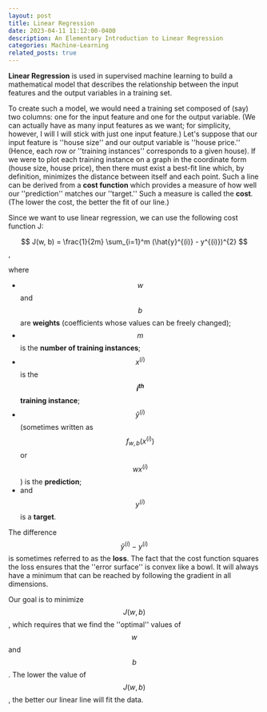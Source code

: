 ```yaml
---
layout: post
title: Linear Regression
date: 2023-04-11 11:12:00-0400
description: An Elementary Introduction to Linear Regression
categories: Machine-Learning
related_posts: true
---
```


__Linear Regression__ is used in supervised machine learning to build a mathematical model that describes the relationship between the input features and the output variables in a training set. 

To create such a model, we would need a training set composed of (say) two columns: one for the input feature and one for the output variable. (We can actually have as many input features as we want; for simplicity, however, I will I will stick with just one input feature.) Let's suppose that our input feature is ''house size'' and our output variable is ''house price.'' (Hence, each row or ''training instances'' corresponds to a given house). If we were to plot each training instance on a graph in the coordinate form (house size, house price), then there must exist a best-fit line which, by definition, minimizes the distance between itself and each point. Such a line can be derived from a __cost function__ which provides a measure of how well our ''prediction'' matches our ''target.'' Such a measure is called the __cost__. (The lower the cost, the better the fit of our line.)  

Since we want to use linear regression, we can use the following cost function J:

$$
J(w, b) = \frac{1}{2m} \sum_{i=1}^m (\hat{y}^{(i)} - y^{(i)})^{2}
$$,

where 
- $$w$$ and $$b$$ are __weights__ (coefficients whose values can be freely changed);
- $$m$$ is the __number of training instances__;
- $$x^{(i)}$$ is the __$$i^{th}$$ training instance__;
- $$\hat{y}^{(i)}$$ (sometimes written as $$f_{w, b}(x^{(i)})$$ or $$wx^{(i)}$$) is the __prediction__;
- and $$y^{(i)}$$ is a __target__.  

The difference $$\hat{y}^{(i)} - y^{(i)}$$ is sometimes referred to as the __loss__. The fact that the cost function squares the loss ensures that the ''error surface'' is convex like a bowl. It will always have a minimum that can be reached by following the gradient in all dimensions.

Our goal is to minimize $$J(w, b)$$, which requires that we find the ''optimal'' values of $$w$$ and $$b$$. The lower the value of $$J(w, b)$$, the better our linear line will fit the data.



